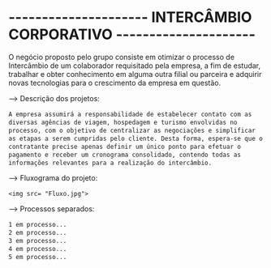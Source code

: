 # --------------------- INTERCÂMBIO CORPORATIVO ---------------------

  O negócio proposto pelo grupo consiste em otimizar o processo de Intercâmbio de um colaborador requisitado pela empresa, a fim de estudar, trabalhar e obter conhecimento em alguma outra filial ou parceira e adquirir novas tecnologias para o crescimento da empresa em questão.

--> Descrição dos projetos:


    A empresa assumirá a responsabilidade de estabelecer contato com as diversas agências de viagem, hospedagem e turismo envolvidas no processo, com o objetivo de centralizar as negociações e simplificar as etapas a serem cumpridas pelo cliente. Desta forma, espera-se que o contratante precise apenas definir um único ponto para efetuar o pagamento e receber um cronograma consolidado, contendo todas as informações relevantes para a realização do intercâmbio.

--> Fluxograma do projeto:


    <img src= "Fluxo.jpg">

--> Processos separados:

    1 em processo...
    2 em processo...
    3 em processo...
    4 em processo...
    5 em processo...
    
